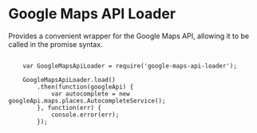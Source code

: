
# Google Maps API Loader

Provides a convenient wrapper for the Google Maps API, allowing it to be called in the promise syntax.

```

    var GoogleMapsApiLoader = require('google-maps-api-loader');

    GoogleMapsApiLoader.load()
        .then(function(googleApi) {
            var autocomplete = new googleApi.maps.places.AutocompleteService();
        }, function(err) {
            console.error(err);
        });

```

